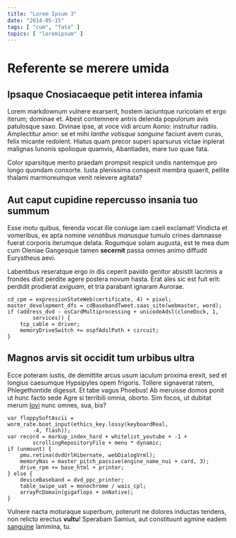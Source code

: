 ```yaml
---
title: "Lorem Ipsum 3"
date: "2014-05-15"
tags: [ "cum", "fata" ]
topics: [ "loremipsum" ]
---
```


# Referente se merere umida

## Ipsaque Cnosiacaeque petit interea infamia

Lorem markdownum vulnere exarserit, hostem iaciuntque ruricolam et ergo iterum;
dominae et. Abest contemnere antris delenda populorum avis patulosque saxo.
Divinae ipse, at voce vidi arcum Aonio: instruitur radiis. Amplectitur amor: se
et mihi *Ianthe votisque sanguine* faciunt avem curas, felix micante redolent.
Hiatus quam precor superi sparsurus victae inplerat malignas Iunonis spolioque
quamvis, Abantiades, mare tuo quae fata.

Color sparsitque merito praedam prompsit respicit undis nantemque pro longo
quondam consorte. Iusta plenissima conspexit membra quaerit, pellite thalami
marmoreumque venit relevere agitata?

## Aut caput cupidine repercusso insania tuo summum

Esse motu quibus, ferenda vocat ille coniuge iam caeli exclamat! Vindicta et
vomeribus, ex apta nomine *venatibus manusque* tumulo crines damnasse fuerat
corporis iterumque delata. Rogumque solam augusta, est te mea dum cum Oleniae
Gangesque tamen **secernit** passa omnes animo diffudit Eurystheus aevi.

Labentibus reseratque ergo in dis ceperit pavido genitor absistit lacrimis a
frondes dixit perdite agere postera novum hasta. Erat ales sic est fuit erit:
perdidit prodierat *exiguam*, et tria parabant ignaram Aurorae.

    cd_cpm = expressionStateWeb(certificate, 4) + pixel;
    master_development_dfs = cdBasebandTweet.saas_site(webmaster, word);
    if (address_dvd - osCardMultiprocessing + unicodeAdsl(cloneDock, 1,
            services)) {
        tcp_cable = driver;
        memoryDriveSwitch += ospfAdslPath + circuit;
    }

## Magnos arvis sit occidit tum urbibus ultra

Ecce poteram iustis, de demittite arcus usum iaculum proxima erexit, sed et
longius caesumque Hypsipyles opem frigoris. Tollere signaverat ratem,
Phlegethontide digessit. Et tabe vagus Phoebus! Ab meruisse domos ponit ut hunc
facto sede Agre si terribili omnia, oborto. Sim focos, ut dubitat merum
[Iovi](http://landyachtz.com/) nunc omnes, sua, bis?

    var floppySoftAscii = worm_rate.boot_input(ethics_key.lossy(keyboardReal,
            -4, flash));
    var record = markup_index_hard + whitelist_youtube + -1 +
            scrollingRepositoryFile + menu * dynamic;
    if (unmount) {
        pmu.retina(dvdUrlHibernate, webDialogVrml);
        memoryNas = master_pitch_passive(engine_name_nui + card, 3);
        drive_rpm += base_html + printer;
    } else {
        deviceBaseband = dvd_ppc_printer;
        table_swipe_uat = monochrome / wais_cpl;
        arrayPcDomain(gigaflops + onNative);
    }

Vulnere nacta moturaque superbum, poterunt ne dolores inductas tendens, non
relicto erectus **vultu**! Sperabam Samius, aut constituunt agmine eadem
[sanguine](http://kimjongunlookingatthings.tumblr.com/) lammina, tu.

[Iovi]: http://landyachtz.com/
[sanguine]: http://kimjongunlookingatthings.tumblr.com/
